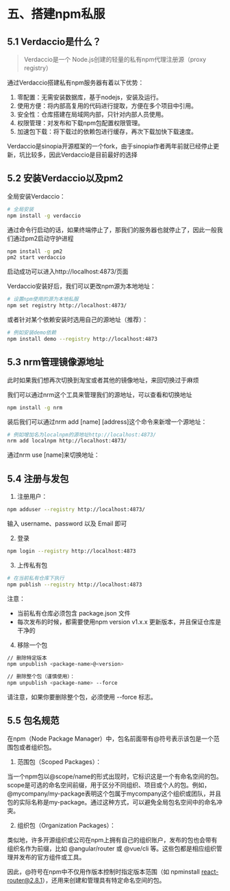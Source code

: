 # 五、搭建npm私服

## 5.1 Verdaccio是什么？

>Verdaccio是一个 Node.js创建的轻量的私有npm代理注册源（proxy registry）

通过Verdaccio搭建私有npm服务器有着以下优势：

1. 零配置：无需安装数据库，基于nodejs，安装及运行。
2. 使用方便：将内部高复用的代码进行提取，方便在多个项目中引用。
3. 安全性：仓库搭建在局域网内部，只针对内部人员使用。
4. 权限管理：对发布和下载npm包配置权限管理。
5. 加速包下载：将下载过的依赖包进行缓存，再次下载加快下载速度。

Verdaccio是sinopia开源框架的一个fork，由于sinopia作者两年前就已经停止更新，坑比较多，因此Verdaccio是目前最好的选择

## 5.2 安装Verdaccio以及pm2


全局安装Verdaccio：

```sh
# 全局安装
npm install -g verdaccio
```

通过命令行启动的话，如果终端停止了，那我们的服务器也就停止了，因此一般我们通过pm2启动守护进程

```sh
npm install -g pm2
pm2 start verdaccio
```

启动成功可以进入http://localhost:4873/页面

Verdaccio安装好后，我们可以更改npm源为本地地址：

```sh
# 设置npm使用的源为本地私服
npm set registry http://localhost:4873/
```

或者针对某个依赖安装时选用自己的源地址（推荐）：

```sh
# 例如安装demo依赖
npm install demo --registry http://localhost:4873
```

## 5.3 nrm管理镜像源地址
此时如果我们想再次切换到淘宝或者其他的镜像地址，来回切换过于麻烦

我们可以通过nrm这个工具来管理我们的源地址，可以查看和切换地址

```sh
npm install -g nrm
```

装后我们可以通过nrm add [name] [address]这个命令来新增一个源地址：

```sh
# 例如增加名为localnpm的源地址http://localhost:4873/
nrm add localnpm http://localhost:4873/
```

通过nrm use [name]来切换地址：

## 5.4 注册与发包
1. 注册用户：

```sh
npm adduser --registry http://localhost:4873/
```

输入 username、password 以及 Email 即可

2. 登录

```sh
npm login --registry http://localhost:4873
```
3. 上传私有包

```sh
# 在当前私有仓库下执行
npm publish --registry http://localhost:4873
```

注意：
- 当前私有仓库必须包含 package.json 文件
- 每次发布的时候，都需要使用npm version v1.x.x 更新版本，并且保证仓库是干净的


4. 移除一个包

```sh
// 删除特定版本
npm unpublish <package-name>@<version>

// 删除整个包（谨慎使用）：
npm unpublish <package-name> --force
```

请注意，如果你要删除整个包，必须使用 --force 标志。

## 5.5 包名规范
在npm（Node Package Manager）中，包名前面带有@符号表示该包是一个范围包或者组织包。

1. 范围包（Scoped Packages）：

当一个npm包以@scope/name的形式出现时，它标识这是一个有命名空间的包。scope是可选的命名空间前缀，用于区分不同组织、项目或个人的包。例如，@mycompany/my-package表明这个包属于mycompany这个组织或团队，并且包的实际名称是my-package。通过这种方式，可以避免全局包名空间中的命名冲突。

2. 组织包（Organization Packages）：

类似地，许多开源组织或公司在npm上拥有自己的组织账户，发布的包也会带有组织名作为前缀，比如 @angular/router 或 @vue/cli 等。这些包都是相应组织管理并发布的官方组件或工具。


因此，@符号在npm中不仅用作版本控制时指定版本范围（如 npminstall react-router@2.8.1），还用来创建和管理具有特定命名空间的包。
